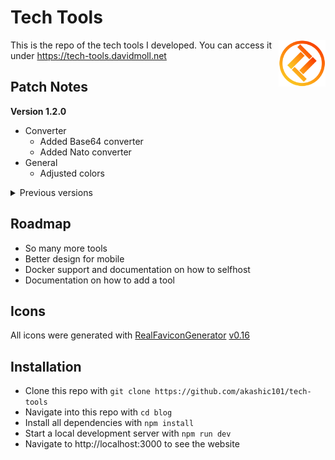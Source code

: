 # Tech Tools

<img src="./public/favicon.svg" alt="Tech Tools's logo" align="right" width="75" height="75">

This is the repo of the tech tools I developed. You can access it under https://tech-tools.davidmoll.net

## Patch Notes

**Version 1.2.0**
- Converter
  - Added Base64 converter
  - Added Nato converter
- General
  - Adjusted colors

<details>
  <summary>Previous versions</summary>

**Version 1.1.0**
- Converter
  - Added Temperature Converter
  - Added Color Converter
- Password Generator
  - Added Password Generator
  - Added Passphrase Generator
  - Added Haiku Generator
  - Added Password Strength Tester
- General
  - Added Navbar and Header
  - Added light/dark theme
  - Added README
  - Added Homepage
</details>

## Roadmap

- So many more tools
- Better design for mobile
- Docker support and documentation on how to selfhost
- Documentation on how to add a tool

## Icons

All icons were generated with [RealFaviconGenerator](https://realfavicongenerator.net/) [v0.16](https://realfavicongenerator.net/change_log#v0.16)

## Installation

- Clone this repo with `git clone https://github.com/akashic101/tech-tools`
- Navigate into this repo with `cd blog`
- Install all dependencies with `npm install`
- Start a local development server with `npm run dev`
- Navigate to http://localhost:3000 to see the website
